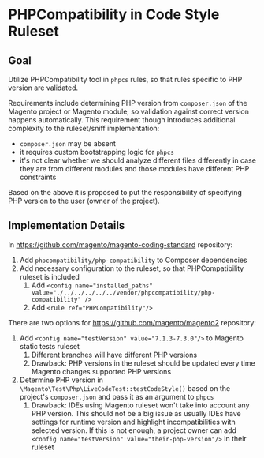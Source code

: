 # PHPCompatibility in Code Style Ruleset

## Goal

Utilize PHPCompatibility tool in `phpcs` rules, so that rules specific to PHP version are validated.

Requirements include determining PHP version from `composer.json` of the Magento project or Magento module, so validation against correct version happens automatically.
This requirement though introduces additional complexity to the ruleset/sniff implementation:
- `composer.json` may be absent
- it requires custom bootstrapping logic for `phpcs`
- it's not clear whether we should analyze different files differently in case they are from different modules and those modules have different PHP constraints

Based on the above it is proposed to put the responsibility of specifying PHP version to the user (owner of the project).

## Implementation Details

In https://github.com/magento/magento-coding-standard repository:
1. Add `phpcompatibility/php-compatibility` to Composer dependencies
2. Add necessary configuration to the ruleset, so that PHPCompatibility ruleset is included
   1. Add `<config name="installed_paths" value="./../../../../../vendor/phpcompatibility/php-compatibility" />`
   2. Add `<rule ref="PHPCompatibility"/>`

There are two options for https://github.com/magento/magento2 repository:
1. Add `<config name="testVersion" value="7.1.3-7.3.0"/>` to Magento static tests ruleset
   1. Different branches will have different PHP versions
   2. Drawback: PHP versions in the ruleset should be updated every time Magento changes supported PHP versions
2. Determine PHP version in `\Magento\Test\Php\LiveCodeTest::testCodeStyle()` based on the project's `composer.json` and pass it as an argument to `phpcs`
   1. Drawback: IDEs using Magento ruleset won't take into account any PHP version. This should not be a big issue as usually IDEs have settings for runtime version and highlight incompatibilities with selected version. If this is not enough, a project owner can add `<config name="testVersion" value="their-php-version"/>` in their ruleset
